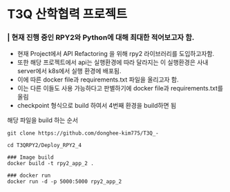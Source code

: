 # T3Q 산학협력 프로젝트
### | 현재 진행 중인 RPY2와 Python에 대해 최대한 적어보고자 함.
- 현재 Project에서 API Refactoring 을 위해 rpy2 라이브러리를 도입하고자함.
- 또한 해당 프로젝트에서 api는 실행환경에 따라 달라지는 이 실행환경은 사내 server에서 k8s에서 실행 환경에 배포됨.
- 이에 따른 docker file과 requirements.txt 파일을 올리고자 함.
- 이는 다른 이들도 사용 가능하다고 판별하기에 docker file과 requirements.txt를 올림
- checkpoint 형식으로 build 하여서 4번째 환경을 build하면 됨

해당 파일을 build 하는 순서
```
git clone https://github.com/donghee-kim775/T3Q_-

cd T3QRPY2/Deploy_RPY2_4

### Image build
docker build -t rpy2_app_2 .

### docker run
docker run -d -p 5000:5000 rpy2_app_2
```
